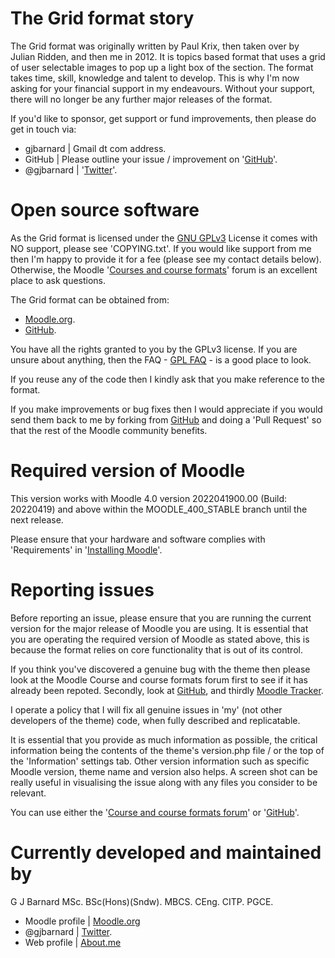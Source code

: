 The Grid format story
=====================
The Grid format was originally written by Paul Krix, then taken over by Julian Ridden, and then me in 2012.  It is topics based format that 
uses a grid of user selectable images to pop up a light box of the section.  The format takes time, skill, knowledge and talent to develop.  This 
is why I'm now asking for your financial support in my endeavours.  Without your support, there will no longer be any further major releases of the format.

If you'd like to sponsor, get support or fund improvements, then please do get in touch via:

- gjbarnard | Gmail dt com address.
- GitHub | Please outline your issue / improvement on '[GitHub](https://github.com/gjb2048/moodle-format_grid/issues)'.
- @gjbarnard | '[Twitter](https://twitter.com/gjbarnard)'.

Open source software
====================
As the Grid format is licensed under the [GNU GPLv3](https://www.gnu.org/licenses/gpl-3.0.en.html) License it comes with NO support,
please see 'COPYING.txt'. If you would like support from me then I'm happy to provide it for a fee (please see my contact details
below).  Otherwise, the Moodle '[Courses and course formats](https://moodle.org/mod/forum/view.php?id=47)' forum is an excellent place
to ask questions.

The Grid format can be obtained from:

* [Moodle.org](https://moodle.org/plugins/view.php?plugin=format_grid).
* [GitHub](https://github.com/gjb2048/moodle-format_grid/releases).

You have all the rights granted to you by the GPLv3 license.  If you are unsure about anything, then the
FAQ - [GPL FAQ](https://www.gnu.org/licenses/gpl-faq.html) - is a good place to look.

If you reuse any of the code then I kindly ask that you make reference to the format.

If you make improvements or bug fixes then I would appreciate if you would send them back to me by forking from
[GitHub](https://github.com/gjb2048/moodle-format_grid/) and doing a 'Pull Request' so that the rest of the Moodle community
benefits.

Required version of Moodle
==========================
This version works with Moodle 4.0 version 2022041900.00 (Build: 20220419) and above within the MOODLE_400_STABLE branch until the next release.

Please ensure that your hardware and software complies with 'Requirements' in '[Installing Moodle](https://docs.moodle.org/400/en/Installing_Moodle)'.

Reporting issues
================
Before reporting an issue, please ensure that you are running the current version for the major release of Moodle you are using.  It
is essential that you are operating the required version of Moodle as stated above, this is because the format relies on core functionality
that is out of its control.

If you think you've discovered a genuine bug with the theme then please look at the Moodle Course and course formats forum first to see if it
has already been repoted.  Secondly, look at [GitHub](https://github.com/gjb2048/moodle-format_grid/issues), and thirdly [Moodle Tracker](https://tracker.moodle.org/browse/CONTRIB/component/11231).

I operate a policy that I will fix all genuine issues in 'my' (not other developers of the theme) code, when fully described and
replicatable.

It is essential that you provide as much information as possible, the critical information being the contents of the theme's
version.php file / or the top of the 'Information' settings tab.  Other version information such as specific Moodle version,
theme name and version also helps.  A screen shot can be really useful in visualising the issue along with any files you
consider to be relevant.

You can use either the '[Course and course formats forum](https://moodle.org/mod/forum/view.php?id=47)' or '[GitHub](https://github.com/gjb2048/moodle-format_grid/issues)'.

Currently developed and maintained by
=====================================
G J Barnard MSc. BSc(Hons)(Sndw). MBCS. CEng. CITP. PGCE.

- Moodle profile | [Moodle.org](http://moodle.org/user/profile.php?id=442195)
- @gjbarnard | [Twitter](https://twitter.com/gjbarnard).
- Web profile | [About.me](http://about.me/gjbarnard)
